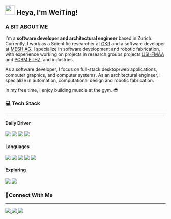 ## <img src="https://media.giphy.com/media/hvRJCLFzcasrR4ia7z/giphy.gif" width="30px"/> Heya, I'm WeiTing!

### A BIT ABOUT ME

<div>
	<p>
		I'm a <strong>software developer and architectural engineer</strong> based in Zurich. Currently, I work as a Scientific researcher at <a
			href="https://dfab.ch/people/weiting-chen">GKR</a> and a software developer at <a href="https://github.com/Mesh-ch">MESH AG</a>. I specialize in software development and robotic fabrication, with experience working on projects in research groups projects <a href="https://github.com/USI-FMAA">USI-FMAA</a> and <a href="https://dfab.ch/teams/prof-dr-robert-flatt">PCBM ETHZ</a>, and industries.
	</p>
	<p>
		As a software developer, I focus on full-stack desktop/web applications, computer graphics, and computer systems. As an architectural engineer, I specialize in automation, computational design and robotic fabrication.
	</p> 
	<p>
		In my free time, I enjoy building muscle at the gym. 😎
	</p> 
</div>

<!-- Also, I am a part of collaborative researcher at <a href="https://dfab.ch/people/weiting-chen">ETHZ-NCCR</a>. I am passionate about <strong>software development, computational design, robotic fabrication, and computer graphics</strong>. -->
<!---->

### 💻 Tech Stack
---
#### Daily Driver

<div>
	<img src="https://img.shields.io/badge/NEOVIM-302D41?style=for-the-badge&logo=neovim"/>
	<img src="https://img.shields.io/badge/VSCODE-302D41?style=for-the-badge&logo=visual-studio"/>
	<img src="https://img.shields.io/badge/GIT-302D41?style=for-the-badge&logo=git"/>
	<img src="https://img.shields.io/badge/BASH-302D41?style=for-the-badge&logo=gnu-bash&logoColor=white"/>
<div>

#### Languages

<div>
	<img src="https://img.shields.io/badge/Python-14354C?style=for-the-badge&logo=python&logoColor=white"/>
	<img src="https://img.shields.io/badge/Lua-14354C?style=for-the-badge&logo=lua&logoColor=white"/>
	<img src= "https://img.shields.io/badge/TypeScript-14354C?style=for-the-badge&logo=typescript&logoColor=white"/>
	<!-- <img src="https://img.shields.io/badge/Lua-2C2D72?style=for-the-badge&logo=lua&logoColor=white"/> -->
	<img src="https://img.shields.io/badge/C-14354C?style=for-the-badge&logo=c&logoColor=white"/>
	<img src="https://img.shields.io/badge/C%2B%2B-14354C?style=for-the-badge&logo=c%2B%2B&logoColor=white"/>
<div>

#### Exploring

<div>
	<img src="https://img.shields.io/badge/Go-14354C?style=for-the-badge&logo=go&logoColor=white"/>
	<img src="https://img.shields.io/badge/Java-14354C?style=for-the-badge&logo=openjdk&logoColor=white"/>
</div>

### 💭Connect With Me
---
<a href="https://github.com/WeiTing1991">
<img src="https://img.shields.io/badge/GitHub-100000?style=for-the-badge&logo=github&logoColor=white">
</a>
<a href="https://weitingworks.com">
<img src="https://img.shields.io/badge/website-100000?style=for-the-badge&logo=About.me&logoColor=white">
</a>
<a href="https://www.linkedin.com/in/chen-weiting/">
<img src="https://img.shields.io/badge/LinkedIn-100000?style=for-the-badge&logo=linkedin&logoColor=white">
</a>

